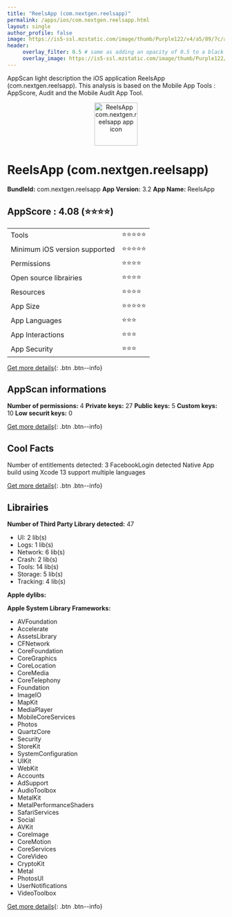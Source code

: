 ```yaml
---
title: "ReelsApp (com.nextgen.reelsapp)"
permalink: /apps/ios/com.nextgen.reelsapp.html
layout: single
author_profile: false
image: https://is5-ssl.mzstatic.com/image/thumb/Purple122/v4/a5/89/7c/a5897c57-6c7c-b225-3f17-5447175bb24a/AppIcon-1x_U007emarketing-0-10-0-85-220.png/512x512bb.jpg
header: 
     overlay_filter: 0.5 # same as adding an opacity of 0.5 to a black background
     overlay_image: https://is5-ssl.mzstatic.com/image/thumb/Purple122/v4/a5/89/7c/a5897c57-6c7c-b225-3f17-5447175bb24a/AppIcon-1x_U007emarketing-0-10-0-85-220.png/512x512bb.jpg
---
```

AppScan light description the iOS application ReelsApp (com.nextgen.reelsapp). This analysis is based on the Mobile App Tools : AppScore, Audit and the Mobile Audit App Tool.

  
  
<div style="text-align: center;"><img src="https://is5-ssl.mzstatic.com/image/thumb/Purple122/v4/a5/89/7c/a5897c57-6c7c-b225-3f17-5447175bb24a/AppIcon-1x_U007emarketing-0-10-0-85-220.png/512x512bb.jpg" width="100" height="100" alt="ReelsApp com.nextgen.reelsapp app icon"></div>  
  
# ReelsApp (com.nextgen.reelsapp)

**BundleId:** com.nextgen.reelsapp
**App Version:** 3.2
**App Name:** ReelsApp


## AppScore : 4.08 (⭐️⭐️⭐️⭐️) 

<table>
<tr><td> Tools </td><td> ⭐️⭐️⭐️⭐️⭐️ </td></tr>
<tr><td> Minimum iOS version supported </td><td> ⭐️⭐️⭐️⭐️⭐️ </td></tr>
<tr><td> Permissions </td><td> ⭐️⭐️⭐️⭐️ </td></tr>
<tr><td> Open source librairies </td><td> ⭐️⭐️⭐️⭐️ </td></tr>
<tr><td> Resources </td><td> ⭐️⭐️⭐️⭐️ </td></tr>
<tr><td> App Size </td><td> ⭐️⭐️⭐️⭐️⭐️ </td></tr>
<tr><td> App Languages </td><td> ⭐️⭐️⭐️ </td></tr>
<tr><td> App Interactions </td><td> ⭐️⭐️⭐️ </td></tr>
<tr><td> App Security </td><td> ⭐️⭐️⭐️ </td></tr>
</table>

[Get more details](/pricing.html){: .btn .btn--info}  
  
## AppScan informations 

**Number of permissions:** 4
**Private keys:** 27
**Public keys:** 5
**Custom keys:** 10
**Low securit keys:** 0
  
[Get more details](/pricing.html){: .btn .btn--info}

## Cool Facts

Number of entitlements detected: 3
FacebookLogin detected
Native App
build using Xcode 13
support multiple languages
  
[Get more details](/pricing.html){: .btn .btn--info}

## Librairies 
**Number of Third Party Library detected:** 47
- UI: 2 lib(s)
- Logs: 1 lib(s)
- Network: 6 lib(s)
- Crash: 2 lib(s)
- Tools: 14 lib(s)
- Storage: 5 lib(s)
- Tracking: 4 lib(s)

**Apple dylibs:**


**Apple System Library Frameworks:**
- AVFoundation
- Accelerate
- AssetsLibrary
- CFNetwork
- CoreFoundation
- CoreGraphics
- CoreLocation
- CoreMedia
- CoreTelephony
- Foundation
- ImageIO
- MapKit
- MediaPlayer
- MobileCoreServices
- Photos
- QuartzCore
- Security
- StoreKit
- SystemConfiguration
- UIKit
- WebKit
- Accounts
- AdSupport
- AudioToolbox
- MetalKit
- MetalPerformanceShaders
- SafariServices
- Social
- AVKit
- CoreImage
- CoreMotion
- CoreServices
- CoreVideo
- CryptoKit
- Metal
- PhotosUI
- UserNotifications
- VideoToolbox


  
[Get more details](/pricing.html){: .btn .btn--info}

